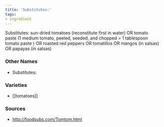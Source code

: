 ```yaml
---
title: 'Substitutes:'
tags:
- ingredient
---
```

Substitutes: sun-dried tomatoes (reconstitute first in water) OR tomato paste (1 medium tomato, peeled, seeded, and chopped = 1 tablespoon tomato paste ) OR roasted red peppers OR tomatillos OR mangos (in salsas) OR papayas (in salsas)

### Other Names

* Substitutes:

### Varieties

* [[tomatoes]]

### Sources
* http://foodsubs.com/Tomtom.html
